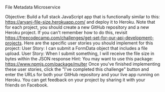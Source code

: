 File Metadata Microservice

Objective: Build a full stack JavaScript app that is functionally similar to this: https://aryanj-file-size.herokuapp.com/ and deploy it to Heroku.
Note that for each project, you should create a new GitHub repository and a new Heroku project. If you can't remember how to do this, revisit https://freecodecamp.com/challenges/get-set-for-our-api-development-projects.
Here are the specific user stories you should implement for this project:
User Story: I can submit a FormData object that includes a file upload.
User Story: When I submit something, I will receive the file size in bytes within the JSON response
Hint: You may want to use this package: https://www.npmjs.com/package/multer
Once you've finished implementing these user stories, click the "I've completed this challenge" button and enter the URLs for both your GitHub repository and your live app running on Heroku.
You can get feedback on your project by sharing it with your friends on Facebook.

